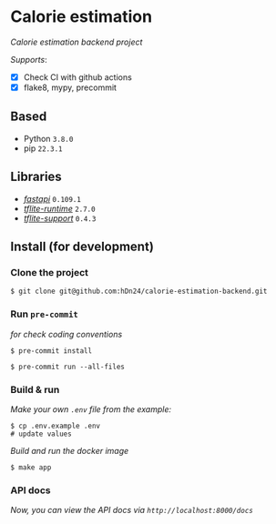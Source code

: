# Calorie estimation

_Calorie estimation backend project_

_Supports_:

- [x] Check CI with github actions
- [x] flake8, mypy, precommit

## Based

- Python `3.8.0`
- pip `22.3.1`

## Libraries

- [*fastapi*](https://fastapi.tiangolo.com/) `0.109.1`
- [*tflite-runtime*](https://pypi.org/project/tflite-runtime/) `2.7.0`
- [*tflite-support*](https://pypi.org/project/tflite-support/) `0.4.3`

## Install (for development)


### Clone the project
```
$ git clone git@github.com:hDn24/calorie-estimation-backend.git
```

### Run `pre-commit`
*for check coding conventions*

```shell
$ pre-commit install
```

```shell
$ pre-commit run --all-files
```

### Build & run


*Make your own `.env` file from the example:*

```shell
$ cp .env.example .env
# update values
```

*Build and run the docker image*

```shell
$ make app
```

### API docs

*Now, you can view the API docs via `http://localhost:8000/docs`*
